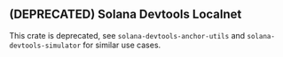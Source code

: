 ## (DEPRECATED) Solana Devtools Localnet

This crate is deprecated, see `solana-devtools-anchor-utils`
and `solana-devtools-simulator` for similar use cases.